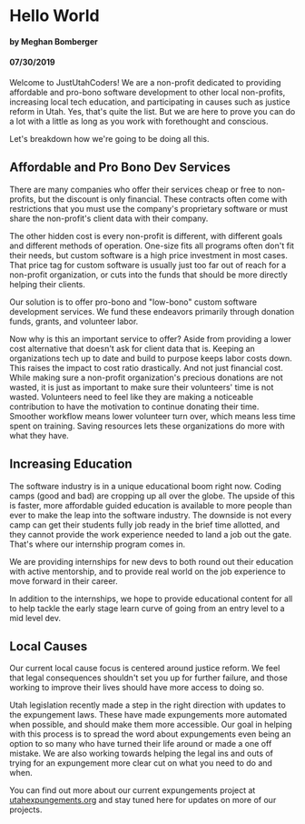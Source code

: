 # Hello World

#### by Meghan Bomberger
#### 07/30/2019

Welcome to JustUtahCoders! We are a non-profit dedicated to providing affordable and pro-bono software development to other local non-profits, increasing local tech education, and participating in causes such as justice reform in Utah. Yes, that's quite the list. But we are here to prove you can do a lot with a little as long as you work with forethought and conscious.

Let's breakdown how we're going to be doing all this.

## Affordable and Pro Bono Dev Services

There are many companies who offer their services cheap or free to non-profits, but the discount is only financial. These contracts often come with restrictions that you must use the company's proprietary software or must share the non-profit's client data with their company.

The other hidden cost is every non-profit is different, with different goals and different methods of operation. One-size fits all programs often don't fit their needs, but custom software is a high price investment in most cases. That price tag for custom software is usually just too far out of reach for a non-profit organization, or cuts into the funds that should be more directly helping their clients.

Our solution is to offer pro-bono and "low-bono" custom software development services. We fund these endeavors primarily through donation funds, grants, and volunteer labor.

Now why is this an important service to offer? Aside from providing a lower cost alternative that doesn't ask for client data that is. Keeping an organizations tech up to date and build to purpose keeps labor costs down. This raises the impact to cost ratio drastically. And not just financial cost. While making sure a non-profit organization's precious donations are not wasted, it is just as important to make sure their volunteers' time is not wasted. Volunteers need to feel like they are making a noticeable contribution to have the motivation to continue donating their time. Smoother workflow means lower volunteer turn over, which means less time spent on training. Saving resources lets these organizations do more with what they have.

## Increasing Education

The software industry is in a unique educational boom right now. Coding camps (good and bad) are cropping up all over the globe. The upside of this is faster, more affordable guided education is available to more people than ever to make the leap into the software industry. The downside is not every camp can get their students fully job ready in the brief time allotted, and they cannot provide the work experience needed to land a job out the gate. That's where our internship program comes in.

We are providing internships for new devs to both round out their education with active mentorship, and to provide real world on the job experience to move forward in their career.

In addition to the internships, we hope to provide educational content for all to help tackle the early stage learn curve of going from an entry level to a mid level dev.

## Local Causes

Our current local cause focus is centered around justice reform. We feel that legal consequences shouldn't set you up for further failure, and those working to improve their lives should have more access to doing so.

Utah legislation recently made a step in the right direction with updates to the expungement laws. These have made expungements more automated when possible, and should make them more accessible. Our goal in helping with this process is to spread the word about expungements even being an option to so many who have turned their life around or made a one off mistake. We are also working towards helping the legal ins and outs of trying for an expungement more clear cut on what you need to do and when.

You can find out more about our current expungements project at [utahexpungements.org](https://utahexpungements.org) and stay tuned here for updates on more of our projects.
